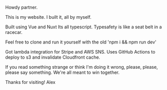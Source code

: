 Howdy partner.

This is my website. I built it, all by myself.

Built using Vue and Nuxt
Its all typescript. Typesafety is like a seat belt in a racecar.

Feel free to clone and run it yourself with the old 
'npm i && npm run dev'

Got lambda integration for Stripe and AWS SNS.
Uses GitHub Actions to deploy to s3 and invalidate Cloudfront cache.

If you read something strange or think I'm doing it wrong, please, please, please say something.
We're all meant to win together.

Thanks for visiting!
Alex